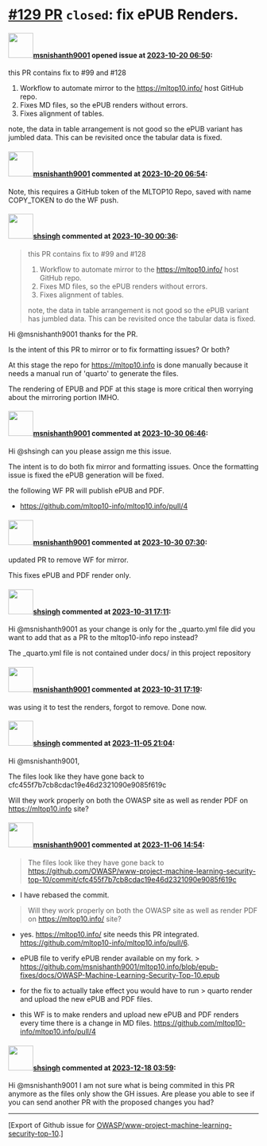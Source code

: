 # [\#129 PR](https://github.com/OWASP/www-project-machine-learning-security-top-10/pull/129) `closed`: fix ePUB Renders.

#### <img src="https://avatars.githubusercontent.com/u/49409979?u=069bd6928cc6b4b478a304e0eb660ad4cb9cb505&v=4" width="50">[msnishanth9001](https://github.com/msnishanth9001) opened issue at [2023-10-20 06:50](https://github.com/OWASP/www-project-machine-learning-security-top-10/pull/129):

this PR contains fix to #99 and #128 

1. Workflow to automate mirror to the https://mltop10.info/ host GitHub repo.
2. Fixes MD files, so the ePUB renders without errors.
3. Fixes alignment of tables.

note, the data in table arrangement is not good so the ePUB variant has jumbled data. This can be revisited once the tabular data is fixed.

#### <img src="https://avatars.githubusercontent.com/u/49409979?u=069bd6928cc6b4b478a304e0eb660ad4cb9cb505&v=4" width="50">[msnishanth9001](https://github.com/msnishanth9001) commented at [2023-10-20 06:54](https://github.com/OWASP/www-project-machine-learning-security-top-10/pull/129#issuecomment-1772185642):

Note, this requires a GitHub token of the MLTOP10 Repo, saved with name COPY_TOKEN to do the WF push.

#### <img src="https://avatars.githubusercontent.com/u/412800?v=4" width="50">[shsingh](https://github.com/shsingh) commented at [2023-10-30 00:36](https://github.com/OWASP/www-project-machine-learning-security-top-10/pull/129#issuecomment-1784304978):

> this PR contains fix to #99 and #128
> 
> 1. Workflow to automate mirror to the https://mltop10.info/ host GitHub repo.
> 2. Fixes MD files, so the ePUB renders without errors.
> 3. Fixes alignment of tables.
> 
> note, the data in table arrangement is not good so the ePUB variant has jumbled data. This can be revisited once the tabular data is fixed.

Hi @msnishanth9001 thanks for the PR.

Is the intent of this PR to mirror or to fix formatting issues? Or both?

At this stage the repo for https://mltop10.info is done manually because it needs a manual run of 'quarto' to generate the files. 

The rendering of EPUB and PDF at this stage is more critical then worrying about the mirroring portion IMHO.

#### <img src="https://avatars.githubusercontent.com/u/49409979?u=069bd6928cc6b4b478a304e0eb660ad4cb9cb505&v=4" width="50">[msnishanth9001](https://github.com/msnishanth9001) commented at [2023-10-30 06:46](https://github.com/OWASP/www-project-machine-learning-security-top-10/pull/129#issuecomment-1784575634):

Hi @shsingh can you please assign me this issue.

The intent is to do both fix mirror and formatting issues. Once the formatting issue is fixed the ePUB generation will be fixed.

the following WF PR will publish ePUB and PDF.
- https://github.com/mltop10-info/mltop10.info/pull/4

#### <img src="https://avatars.githubusercontent.com/u/49409979?u=069bd6928cc6b4b478a304e0eb660ad4cb9cb505&v=4" width="50">[msnishanth9001](https://github.com/msnishanth9001) commented at [2023-10-30 07:30](https://github.com/OWASP/www-project-machine-learning-security-top-10/pull/129#issuecomment-1784623302):

updated PR to remove WF for mirror.

This fixes ePUB and PDF render only.

#### <img src="https://avatars.githubusercontent.com/u/412800?v=4" width="50">[shsingh](https://github.com/shsingh) commented at [2023-10-31 17:11](https://github.com/OWASP/www-project-machine-learning-security-top-10/pull/129#issuecomment-1787638590):

Hi @msnishanth9001 as your change is only for the _quarto.yml file did you want to add that as a PR to the mltop10-info repo instead?

The _quarto.yml file is not contained under docs/ in this project repository

#### <img src="https://avatars.githubusercontent.com/u/49409979?u=069bd6928cc6b4b478a304e0eb660ad4cb9cb505&v=4" width="50">[msnishanth9001](https://github.com/msnishanth9001) commented at [2023-10-31 17:19](https://github.com/OWASP/www-project-machine-learning-security-top-10/pull/129#issuecomment-1787651198):

was using it to test the renders, forgot to remove. Done now.

#### <img src="https://avatars.githubusercontent.com/u/412800?v=4" width="50">[shsingh](https://github.com/shsingh) commented at [2023-11-05 21:04](https://github.com/OWASP/www-project-machine-learning-security-top-10/pull/129#issuecomment-1793845257):

Hi @msnishanth9001,

The files look like they have gone back to cfc455f7b7cb8cdac19e46d2321090e9085f619c

Will they work properly on both the OWASP site as well as render PDF on https://mltop10.info site?

#### <img src="https://avatars.githubusercontent.com/u/49409979?u=069bd6928cc6b4b478a304e0eb660ad4cb9cb505&v=4" width="50">[msnishanth9001](https://github.com/msnishanth9001) commented at [2023-11-06 14:54](https://github.com/OWASP/www-project-machine-learning-security-top-10/pull/129#issuecomment-1795014821):

> The files look like they have gone back to https://github.com/OWASP/www-project-machine-learning-security-top-10/commit/cfc455f7b7cb8cdac19e46d2321090e9085f619c

- I have rebased the commit.

> Will they work properly on both the OWASP site as well as render PDF on https://mltop10.info/ site?

- yes. https://mltop10.info/ site needs this PR integrated. https://github.com/mltop10-info/mltop10.info/pull/6.
- ePUB file to verify ePUB render available on my fork. > https://github.com/msnishanth9001/mltop10.info/blob/epub-fixes/docs/OWASP-Machine-Learning-Security-Top-10.epub

- for the fix to actually take effect you would have to run > quarto render and upload the new ePUB and PDF files. 
- this WF is to make renders and upload new ePUB and PDF renders every time there is a change in MD files. https://github.com/mltop10-info/mltop10.info/pull/4

#### <img src="https://avatars.githubusercontent.com/u/412800?v=4" width="50">[shsingh](https://github.com/shsingh) commented at [2023-12-18 03:59](https://github.com/OWASP/www-project-machine-learning-security-top-10/pull/129#issuecomment-1859513213):

Hi @msnishanth9001 I am not sure what is being commited in this PR anymore as the files only show the GH issues. Are please you able to see if you can send another PR with the proposed changes you had?


-------------------------------------------------------------------------------



[Export of Github issue for [OWASP/www-project-machine-learning-security-top-10](https://github.com/OWASP/www-project-machine-learning-security-top-10).]
